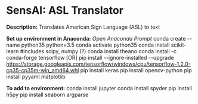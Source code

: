 # SensAI: ASL Translator

**Description:**
Translates American Sign Language (ASL) to text

**Set up environment in Anaconda:**
*Open Anaconda Prompt*
conda create --name python35 python=3.5
conda activate python35
conda install scikit-learn #includes scipy, numpy (?)
conda install theano
conda install -c conda-forge tensorflow [OR] pip install --ignore-installed --upgrade https://storage.googleapis.com/tensorflow/windows/cpu/tensorflow-1.2.0-cp35-cp35m-win_amd64.whl
pip install keras
pip install opencv-python
pip install pyyaml matplotlib 

**To add to environment:**
conda install jupyter
conda install spyder
pip install h5py
pip install seaborn argparse
